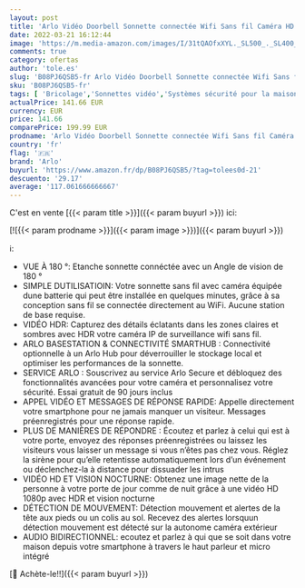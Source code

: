 ```yaml
---
layout: post
title: 'Arlo Vidéo Doorbell Sonnette connectée Wifi Sans fil Caméra HD Audio bidirectionnel  détection mouvement  sirène  vision nocturne  Essai gratuit de 90 jours inclus pour le Arlo Secure  Blanche AVD2001'
date: 2022-03-21 16:12:44
image: 'https://m.media-amazon.com/images/I/31tQAOfxXYL._SL500_._SL400_.jpg'
comments: true
category: ofertas
author: 'tole.es'
slug: 'B08PJ6QSB5-fr Arlo Vidéo Doorbell Sonnette connectée Wifi Sans fil...'
sku: 'B08PJ6QSB5-fr'
tags: [ 'Bricolage','Sonnettes vidéo','Systèmes sécurité pour la maison','Sécurité','arlo', ]
actualPrice: 141.66 EUR
currency: EUR
price: 141.66
comparePrice: 199.99 EUR
prodname: 'Arlo Vidéo Doorbell Sonnette connectée Wifi Sans fil Caméra HD Audio bidirectionnel  détection mouvement  sirène  vision nocturne  Essai gratuit de 90 jours inclus pour le Arlo Secure  Blanche AVD2001'
country: 'fr'
flag: '🇫🇷'
brand: 'Arlo'
buyurl: 'https://www.amazon.fr/dp/B08PJ6QSB5/?tag=tolees0d-21'
descuento: '29.17'
average: '117.061666666667'
---
```


C'est en vente [{{< param title >}}]({{< param buyurl >}}) ici:

[![{{< param prodname >}}]({{< param image >}})]({{< param buyurl >}})

ℹ️:

- VUE À 180 °: Etanche sonnette connéctée avec un Angle de vision de 180 °
- SIMPLE DUTILISATIOIN: Votre sonnette sans fil avec caméra équipée dune batterie qui peut être installée en quelques minutes, grâce à sa conception sans fil se connectée directement au WiFi. Aucune station de base requise.
- VIDÉO HDR: Capturez des détails éclatants dans les zones claires et sombres avec HDR votre caméra IP de surveillance wifi sans fil.
- ARLO BASESTATION & CONNECTIVITÉ SMARTHUB : Connectivité optionnelle à un Arlo Hub pour déverrouiller le stockage local et optimiser les performances de la sonnette.
- SERVICE ARLO : Souscrivez au service Arlo Secure et débloquez des fonctionnalités avancées pour votre caméra et personnalisez votre sécurité. Essai gratuit de 90 jours inclus
- APPEL VIDÉO ET MESSAGES DE RÉPONSE RAPIDE: Appelle directement votre smartphone pour ne jamais manquer un visiteur. Messages préenregistrés pour une réponse rapide.
- PLUS DE MANIÈRES DE RÉPONDRE : Écoutez et parlez à celui qui est à votre porte, envoyez des réponses préenregistrées ou laissez les visiteurs vous laisser un message si vous n’êtes pas chez vous. Réglez la sirène pour qu’elle retentisse automatiquement lors d’un événement ou déclenchez-la à distance pour dissuader les intrus
- VIDÉO HD ET VISION NOCTURNE: Obtenez une image nette de la personne à votre porte de jour comme de nuit grâce à une vidéo HD 1080p avec HDR et vision nocturne
- DÉTECTION DE MOUVEMENT: Détection mouvement et alertes de la tête aux pieds ou un colis au sol. Recevez des alertes lorsquun détection mouvement est détecté sur la autonome caméra extérieur
- AUDIO BIDIRECTIONNEL: ecoutez et parlez à qui que se soit dans votre maison depuis votre smartphone à travers le haut parleur et micro intégré

[🛒 Achète-le!!]({{< param buyurl >}})
